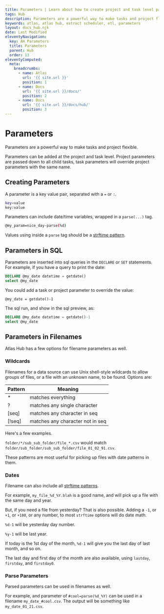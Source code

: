 ```yaml
---
title: Parameters | Learn about how to create project and task level parameters for Atlas Hub.
tags: Hub
description: Parameters are a powerful way to make tasks and project flexible. Parameters can be added at the project and task level. Project parameters are passed down to all child tasks, task parameters will override project parameters with the same name.
keywords: atlas, atlas hub, extract scheduler, etl, parameters
layout: docs_hub.njk
date: Last Modified
eleventyNavigation:
  key: AH Parameters
  title: Parameters
  parent: Hub
  order: 13
eleventyComputed:
  meta:
    breadcrumbs:
      - name: Atlas
        url: '{{ site.url }}'
        position: 1
      - name: Docs
        url: '{{ site.url }}/docs/'
        position: 2
      - name: Docs
        url: '{{ site.url }}/docs/hub/'
        position: 3
---
```


# Parameters

Parameters are a powerful way to make tasks and project flexible.

Parameters can be added at the project and task level. Project parameters are passed down to all child tasks, task parameters will override project parameters with the same name.

## Creating Parameters

A parameter is a key value pair, separated with a `=` or `:`.

```bash
key=value
key:value
```

Parameters can include date/time variables, wrapped in a `parse(...)` tag.

```bash
@my_param=nice_day-parse(%d)
```

Values using inside a `parse` tag should be a [strftime pattern](https://strftime.org).

## Parameters in SQL

Parameters are inserted into sql queries in the `DECLARE` or `SET` statements. For example, if you have a query to print the date:

```sql
DECLARE @my_date datetime = getdate()
select @my_date
```

You could add a task or project parameter to override the value:

```
@my_date = getdate()-1
```

The sql run, and show in the sql preview, as:

```sql
DECLARE @my_date datetime = getdate()-1
select @my_date
```

## Parameters in Filenames

Atlas Hub has a few options for filename parameters as well.

### Wildcards

Filenames for a data source can use Unix shell-style wildcards to allow groups of files, or a file with an unknown name, to be found. Options are:

| Pattern | Meaning                          |
| ------- | -------------------------------- |
| \*      | matches everything               |
| ?       | matches any single character     |
| [seq]   | matches any character in seq     |
| [!seq]  | matches any character not in seq |

Here's a few examples.

`folder/*/sub_sub_folder/file_*.csv` would match `folder/sub_folder/sub_sub_folder/file_01_02_91.csv`.

These patterns are most useful for picking up files with date patterns in them.

### Dates

Filename can also include all [strftime patterns](https://strftime.org).

For example, `my_file_%d_%Y.blah` is a good name, and will pick up a file with the same day and year.

But, if you need a file from yesterday? That is also possible. Adding a `-1`, or `+1`, or `+100`, or any number, to most `strftime` options will do date math.

`%d-1` will be yesterday day number.

`%y-1` will be last year.

If today is the 1st day of the month, `%d-1` will give you the last day of last month, and so on.

The last day and first day of the month are also available, using `lastday`, `firstday`, and `firstday0`.

### Parse Parameters

Parsed parameters can be used in filenames as well.

For example, and parameter of `#cool=parse(%d_%Y)` can be used in a filename `my_date_#cool.csv`. The output will be something like `my_date_01_21.csv`.
